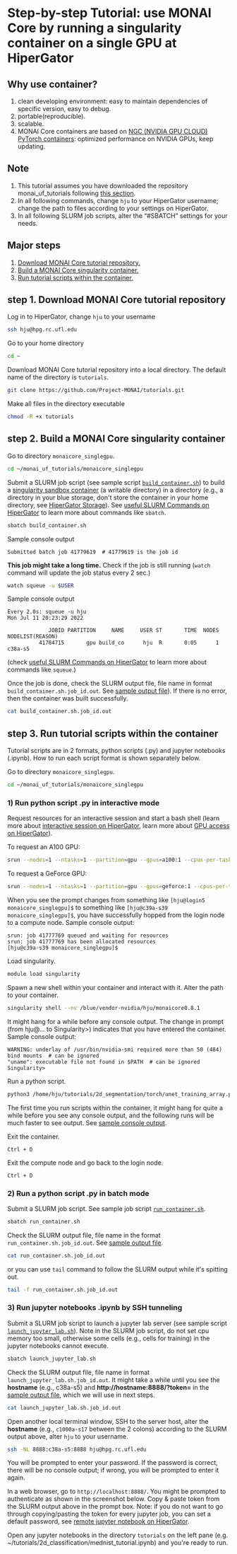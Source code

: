 # Step-by-step Tutorial: use MONAI Core by running a singularity container on a single GPU at HiperGator
## **Why use container?**
1. clean developing environment: easy to maintain dependencies of specific version, easy to debug.
2. portable(reproducible).
3. scalable.
4. MONAI Core containers are based on [NGC (NVIDIA GPU CLOUD) PyTorch containers](https://catalog.ngc.nvidia.com/orgs/nvidia/containers/pytorch): optimized performance on NVIDIA GPUs, keep updating.

## **Note**
1. This tutorial assumes you have downloaded the repository monai_uf_tutorials following [this section](../README.md/#download-this-repository-on-hipergator).
2. In all following commands, change `hju` to your HiperGator username; change the path to files according to your settings on HiperGator. 
3. In all following SLURM job scripts, alter the “#SBATCH” settings for your needs.


## **Major steps**
1. [Download MONAI Core tutorial repository.](#step-1-download-monai-core-tutorial-repository)
2. [Build a MONAI Core singularity container.](#step-2-build-a-monai-core-singularity-container)
3. [Run tutorial scripts within the container.](#step-3-run-tutorial-scripts-within-the-container)

## **step 1. Download MONAI Core tutorial repository**
Log in to HiperGator, change `hju` to your username

```bash
ssh hju@hpg.rc.ufl.edu
```

Go to your home directory 

```bash
cd ~
```

Download MONAI Core tutorial repository into a local directory. The default name of the directory is `tutorials`. 

```bash
git clone https://github.com/Project-MONAI/tutorials.git
```

Make all files in the directory executable

```bash
chmod -R +x tutorials
```

## **step 2. Build a MONAI Core singularity container**
Go to directory `monaicore_singlegpu`.

```bash
cd ~/monai_uf_tutorials/monaicore_singlegpu
```

Submit a SLURM job script (see sample script [`build_container.sh`](build_container.sh)) to build a [singularity sandbox container](https://docs.sylabs.io/guides/3.7/user-guide/build_a_container.html?highlight=sandbox#creating-writable-sandbox-directories) (a writable directory) in a directory (e.g., a directory in your blue storage, don't store the container in your home directory, see [HiperGator Storage](https://help.rc.ufl.edu/doc/Storage)). See [useful SLURM Commands on HiperGator](https://help.rc.ufl.edu/doc/SLURM_Commands) to learn more about commands like `sbatch`.

```bash
sbatch build_container.sh
```

Sample console output

```shell
Submitted batch job 41779619  # 41779619 is the job id
```

**This job might take a long time.** Check if the job is still running (`watch` command will update the job status every 2 sec.)

```bash
watch squeue -u $USER
```

Sample console output
```shell
Every 2.0s: squeue -u hju                                                                       Mon Jul 11 20:23:29 2022

             JOBID PARTITION     NAME     USER ST       TIME  NODES NODELIST(REASON)
          41784715       gpu build_co      hju  R       0:05      1 c38a-s5
```
(check [useful SLURM Commands on HiperGator](https://help.rc.ufl.edu/doc/SLURM_Commands) to learn more about commands like `squeue`.)

Once the job is done, check the SLURM output file, file name in format `build_container.sh.job_id.out`. See [sample output file](build_container.sh.job_id.out)). If there is no error, then the container was built successfully.

```bash
cat build_container.sh.job_id.out 
```


## **step 3. Run tutorial scripts within the container** 
Tutorial scripts are in 2 formats, python scripts (.py) and jupyter notebooks (.ipynb). How to run each script format is shown separately below. 

Go to directory `monaicore_singlegpu`.

```bash
cd ~/monai_uf_tutorials/monaicore_singlegpu
```

### **1) Run python script .py in interactive mode**
Request resources for an interactive session and start a bash shell (learn more about [interactive session on HiperGator](https://help.rc.ufl.edu/doc/Development_and_Testing), learn more about [GPU access on HiperGator](https://help.rc.ufl.edu/doc/GPU_Access)). 

To request an A100 GPU:

```bash
srun --nodes=1 --ntasks=1 --partition=gpu --gpus=a100:1 --cpus-per-task=2 --mem-per-cpu 64gb --time=03:00:00 --pty -u bash -i
```

To request a GeForce GPU:

```bash
srun --nodes=1 --ntasks=1 --partition=gpu --gpus=geforce:1 --cpus-per-task=2 --mem-per-cpu 64gb --time=03:00:00 --pty -u bash -i
```

When you see the prompt changes from something like ```[hju@login5 monaicore_singlegpu]$``` to something like ```[hju@c39a-s39 monaicore_singlegpu]$```, you have successfully hopped from the login node to a compute node. Sample console output:

```
srun: job 41777769 queued and waiting for resources
srun: job 41777769 has been allocated resources
[hju@c39a-s39 monaicore_singlegpu]$
```

Load singularity.

```bash
module load singularity
```

Spawn a new shell within your container and interact with it. Alter the path to your container. 

```bash
singularity shell --nv /blue/vendor-nvidia/hju/monaicore0.8.1
```

It might hang for a while before any console output. The change in prompt (from hju@... to Singularity>) indicates that you have entered the container. Sample console output:

```
WARNING: underlay of /usr/bin/nvidia-smi required more than 50 (484) bind mounts  # can be ignored
"uname": executable file not found in $PATH  # can be ignored
Singularity>
```

Run a python script.

```bash
python3 /home/hju/tutorials/2d_segmentation/torch/unet_training_array.py
```

The first time you run scripts within the container, it might hang for quite a while before you see any console output, and the following runs will be much faster to see output. See [sample console output](interactive_python_console.out).

Exit the container.

```
Ctrl + D
```

Exit the compute node and go back to the login node.

```
Ctrl + D
```

### **2) Run a python script .py in batch mode**
Submit a SLURM job script. See sample job script [`run_container.sh`](run_container.sh).

```bash
sbatch run_container.sh
```

Check the SLURM output file, file name in the format `run_container.sh.job_id.out`. See [sample output file](run_container.sh.job_id.out).

```bash
cat run_container.sh.job_id.out
```

or you can use `tail` command to follow the SLURM output while it's spitting out. 
```bash
tail -f run_container.sh.job_id.out
```

### **3) Run jupyter notebooks .ipynb by SSH tunneling**
Submit a SLURM job script to launch a jupyter lab server (see sample script [`launch_jupyter_lab.sh`](launch_jupyter_lab.sh)). Note in the SLURM job script, do not set cpu memory too small, otherwise some cells (e.g., cells for training) in the jupyter notebooks cannot execute. 

```bash
sbatch launch_jupyter_lab.sh
```

Check the SLURM output file, file name in format `launch_jupyter_lab.sh.job_id.out`. It might take a while until you see the **hostname** (e.g., c38a-s5) and **http://hostname:8888/?token=** in the [sample output file](launch_jupyter_labe.sh.job_id.out), which we will use in next steps.

```bash
cat launch_jupyter_lab.sh.job_id.out
```

Open another local terminal window, SSH to the server host, alter the **hostname** (e.g., `c1000a-s17` between the 2 colons) according to the SLURM output above, alter `hju` to your username. 

```bash
ssh -NL 8888:c38a-s5:8888 hju@hpg.rc.ufl.edu
```

You will be prompted to enter your password. If the password is correct, there will be no console output; if wrong, you will be prompted to enter it again.

In a web browser, go to `http://localhost:8888/`. You might be prompted to authenticate as shown in the screenshot below. Copy & paste token from the SLURM output above in the prompt box. Note: if you do not want to go through copying/pasting the token for every jupyter job, you can set a default password, see [remote jupyter notebook on HiperGator](https://help.rc.ufl.edu/doc/Remote_Jupyter_Notebook).

Open any jupyter notebooks in the directory `tutorials` on the left pane (e.g. ~/tutorials/2d_classification/mednist_tutorial.ipynb) and you're ready to run.
















